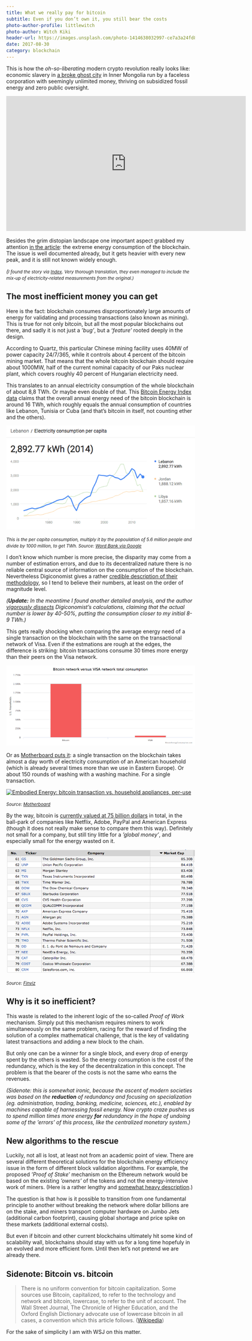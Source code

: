 ```yaml
---
title: What we really pay for bitcoin
subtitle: Even if you don’t own it, you still bear the costs
photo-author-profile: littlewitch
photo-author: Witch Kiki
header-url: https://images.unsplash.com/photo-1414638032997-ce7a3a24fd8d?ixlib=rb-0.3.5&q=80&fm=jpg&crop=entropy&cs=tinysrgb&w=1900&fit=crop&s=5e61934bd6fbf4ac6d67e5a9d1a0f36f
date: 2017-08-30
category: blockchain
---
```


This is how the _oh-so-liberating_ modern crypto revolution really looks like: economic slavery in [a broke ghost city](http://www.china.org.cn/business/2013-08/10/content_29680298.htm) in Inner Mongolia run by a faceless corporation with seemingly unlimited money, thriving on subsidized fossil energy and zero public oversight.

<iframe width="640" height="360" src="https://www.youtube.com/embed/yGeim9E24Wk?rel=0" frameborder="0" allowfullscreen></iframe>

Besides the grim distopian landscape one important aspect grabbed my attention [in the article](https://qz.com/1054805/what-its-like-working-at-a-sprawling-bitcoin-mine-in-inner-mongolia/): the extreme energy consumption of the blockchain. The issue is well documented already, but it gets heavier with every new peak, and it is still not known widely enough.

*(<small>I found the story via [Index](http://index.hu/tech/2017/08/29/a_fiuk_a_bitcoinbanyaban_dolgoznak/). Very thorough translation, they even managed to include the mix-up of electricity-related measurements from the original.)</small>*

## The most inefficient money you can get

Here is the fact: blockchain consumes disproportionately large amounts of energy for validating and processing transactions (also known as mining). This is true for not only bitcoin, but all the most popular blockchains out there, and sadly it is not just a _’bug’_, but a _‘feature’_ rooted deeply in the design.

According to Quartz, this particular Chinese mining facility uses 40MW of power capacity 24/7/365, while it controls about 4 percent of the bitcoin mining market. That means that the whole bitcoin blockchain should require about 1000MW, half of the current nominal capacity of our Paks nuclear plant, which covers roughly 40 percent of Hungarian electricity need.

This translates to an annual electricity consumption of the whole blockchain of about 8,8 TWh. Or maybe even double of that. This [Bitcoin Energy Index data](https://digiconomist.net/bitcoin-energy-consumption) claims that the overall annual energy need of the bitcoin blockchain is around 16 TWh, which roughly equals the annual consumption of countries like Lebanon, Tunisia or Cuba (and that’s bitcoin in itself, not counting ether and the others).

![](/img/posts/lebanon.png)

<small>*This is the per capita consumption, multiply it by the popoulation of 5.6 million people and divide by 1000 million, to get TWh. Source: [Word Bank via Google](https://www.google.com/search?q=lebanon+electricity+consumption&oq=lebanon+electricity+con&gs_l=psy-ab.3.0.0j0i22i30k1.3378.5535.0.6672.7.7.0.0.0.0.225.686.4j1j1.6.0....0...1.1.64.psy-ab..1.6.684.VkFtJbeFCkQ)*</small>

I don’t know which number is more precise, the disparity may come from a number of estimation errors, and due to its decentralized nature there is no reliable central source of information on the consumption of the blockchain. Nevertheless Digiconomist gives a rather [credible description of their methodology](https://digiconomist.net/bitcoin-energy-consumption#assumptions), so I tend to believe their numbers, at least on the order of magnitude level. 

_(**Update:** In the meantime I found another detailed analysis, and the author [vigorously dissects](http://blog.zorinaq.com/serious-faults-in-beci/) Digiconomist’s calculations, claiming that the actual number is lower by 40-50%, putting the consumption closer to my initial 8-9 TWh.)_

This gets really shocking when comparing the average energy need of a single transaction on the blockchain with the same on the transactional network of Visa. Even if the estmations are rough at the edges, the difference is striking: bitcoin transactions consume 30 times more energy than their peers on the Visa network.

![](/img/posts/btc_visa.png)

Or as [Motherboard puts it](https://motherboard.vice.com/en_us/article/ypkp3y/bitcoin-is-still-unsustainable): a single transaction on the blockchain takes almost a day worth of electricity consumption of an American household (which is already several times more than we use in Eastern Europe). Or about 150 rounds of washing with a washing machine. For a single transaction.

<div>
<div class='tableauPlaceholder' id='viz1504099900756' style='position: relative'><noscript><a href='https:&#47;&#47;motherboard.vice.com&#47;en_us&#47;article&#47;ypkp3y&#47;bitcoin-is-still-unsustainable'><img alt='Embodied Energy: bitcoin transaction vs. household appliances, per-use ' src='https:&#47;&#47;public.tableau.com&#47;static&#47;images&#47;BT&#47;BTCvscommonhouseholdappliances&#47;Sheet1&#47;1_rss.png' style='border: none' /></a></noscript><object class='tableauViz'  style='display:none;'><param name='host_url' value='https%3A%2F%2Fpublic.tableau.com%2F' /> <param name='site_root' value='' /><param name='name' value='BTCvscommonhouseholdappliances&#47;Sheet1' /><param name='tabs' value='no' /><param name='toolbar' value='yes' /><param name='static_image' value='https:&#47;&#47;public.tableau.com&#47;static&#47;images&#47;BT&#47;BTCvscommonhouseholdappliances&#47;Sheet1&#47;1.png' /> <param name='animate_transition' value='yes' /><param name='display_static_image' value='yes' /><param name='display_spinner' value='yes' /><param name='display_overlay' value='yes' /><param name='display_count' value='yes' /></object></div>                <script type='text/javascript'>                    var divElement = document.getElementById('viz1504099900756');                    var vizElement = divElement.getElementsByTagName('object')[0];                    vizElement.style.width='100%';vizElement.style.height=(divElement.offsetWidth*0.75)+'px';                    var scriptElement = document.createElement('script');                    scriptElement.src = 'https://public.tableau.com/javascripts/api/viz_v1.js';                    vizElement.parentNode.insertBefore(scriptElement, vizElement);                </script>
</div>

<small>*Source: [Motherboard](https://motherboard.vice.com/en_us/article/ypkp3y/bitcoin-is-still-unsustainable)*</small>

By the way, bitcoin is [currently valued at 75 billion dollars](https://www.cnbc.com/2017/08/15/bitcoin-price-market-cap.html) in total, in the ball-park of companies like Netflix, Adobe, PayPal and American Express (though it does not really make sense to compare them this way). Definitely not small for a company, but still tiny little for a _’global money’_, and especially small for the energy wasted on it.

![](/img/posts/market_cap.png)

*<small>Source: [Finviz](http://finviz.com/screener.ashx?v=152&f=geo_usa&o=-marketcap&r=61)</small>*

## Why is it so inefficient?

This waste is related to the inherent logic of the so-called _Proof of Work_ mechanism. Simply put this mechanism requires miners to work simultaneously on the same problem, racing for the reward of finding the solution of a complex mathematical challenge, that is the key of validating latest transactions and adding a new block to the chain. 

But only one can be a winner for a single block, and every drop of energy spent by the others is wasted. So the energy consumption is the cost of the redundancy, which is the key of the decentralization in this concept. The problem is that the bearer of the costs is not the same who earns the revenues.

*(Sidenote: this is somewhat ironic, because the ascent of modern societies was based on the **reduction** of redundancy and focusing on specialization (eg. administration, trading, banking, medicine, sciences, etc.), enabled by machines capable of harnessing fossil energy. Now crypto craze pushes us to spend million times more energy **for** redundancy in the hope of undoing some of the ’errors’ of this process, like the centralized monetary system.)* 

## New algorithms to the rescue

Luckily, not all is lost, at least not from an academic point of view. There are several different theoretical solutions for the blockchain energy efficiency issue in the form of different block validation algorithms. For example, the proposed _’Proof of Stake’_ mechanism on the Ethereum network would be based on the existing _’owners’_ of the tokens and not the energy-intensive work of miners. (Here is a rather lengthy and [somewhat heavy description](https://github.com/ethereum/wiki/wiki/Proof-of-Stake-FAQ).)

The question is that how is it possible to transition from one fundamental principle to another without breaking the network where dollar billions are on the stake, and miners transport computer hardware on Jumbo Jets (additional carbon footprint), causing global shortage and price spike on these markets (additional external costs).

But even if bitcoin and other current blockchains ultimately hit some kind of scalability wall, blockchains should stay with us for a long time hopefuly in an evolved and more efficient form. Until then let’s not pretend we are already there.

## Sidenote: Bitcoin vs. bitcoin

> There is no uniform convention for bitcoin capitalization. Some sources use Bitcoin, capitalized, to refer to the technology and network and bitcoin, lowercase, to refer to the unit of account. The Wall Street Journal, The Chronicle of Higher Education, and the Oxford English Dictionary advocate use of lowercase bitcoin in all cases, a convention which this article follows. ([Wikipedia](https://en.wikipedia.org/wiki/Bitcoin))

For the sake of simplicity I am with WSJ on this matter.